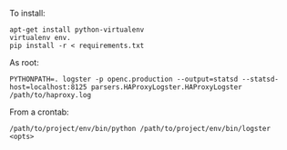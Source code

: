 To install:

    apt-get install python-virtualenv
    virtualenv env.
    pip install -r < requirements.txt

As root:

    PYTHONPATH=. logster -p openc.production --output=statsd --statsd-host=localhost:8125 parsers.HAProxyLogster.HAProxyLogster /path/to/haproxy.log


From a crontab:

    /path/to/project/env/bin/python /path/to/project/env/bin/logster <opts>
